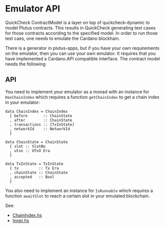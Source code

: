 # Emulator API

QuickCheck ContractModel is a layer on top of quckcheck-dynamic to model Plutus contracts.
This results in QuickCheck generating test cases for those contracts according to the specified model.
In order to run those test caes, one needs to emulate the Cardano blockhain.

There is a generator in plutus-apps, but if you have your own requirements on the emulator, then you can use your own emulator.
It requires that you have implemented a Cardano.API compatible interface. The contract model needs the following

## API

You need to implement your emulator as a monad with an instance for
`HasChainIndex` which requires a function `getChainIndex` to get a chain index in your emulator:

```
data ChainIndex = ChainIndex
  { before       :: ChainState
  , after        :: ChainState
  , transactions :: [TxInState]
  , networkId    :: NetworkId
  }

data ChainState = ChainState
  { slot :: SlotNo
  , utxo :: UTxO Era
  }

data TxInState = TxInState
  { tx         :: Tx Era
  , chainState :: ChainState
  , accepted   :: Bool
  }

```


You also need to implement an instance for `IsRunnable` which requires a function `awaitSlot` to reach a certain slot in your emulated blockchain.

See:
- [ChainIndex.hs](contractmodel/src/Test/QuickCheck/ContractModel/Internal/ChainIndex.hs)
- [Inner.hs](contractmodel/src/Test/QuickCheck/ContractModel/Internal.hs#L79)
